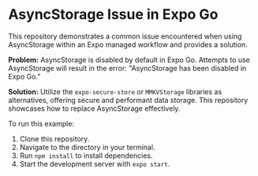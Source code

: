 # AsyncStorage Issue in Expo Go

This repository demonstrates a common issue encountered when using AsyncStorage within an Expo managed workflow and provides a solution.

**Problem:** AsyncStorage is disabled by default in Expo Go.  Attempts to use AsyncStorage will result in the error: "AsyncStorage has been disabled in Expo Go."

**Solution:** Utilize the `expo-secure-store` or `MMKVStorage` libraries as alternatives, offering secure and performant data storage.  This repository showcases how to replace AsyncStorage effectively.

To run this example:
1. Clone this repository.
2. Navigate to the directory in your terminal.
3. Run `npm install` to install dependencies.
4. Start the development server with `expo start`. 